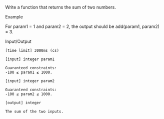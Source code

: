 Write a function that returns the sum of two numbers.

Example

For param1 = 1 and param2 = 2, the output should be
add(param1, param2) = 3.

Input/Output

    [time limit] 3000ms (cs)

    [input] integer param1

    Guaranteed constraints:
    -100 ≤ param1 ≤ 1000.

    [input] integer param2

    Guaranteed constraints:
    -100 ≤ param2 ≤ 1000.

    [output] integer

    The sum of the two inputs.

